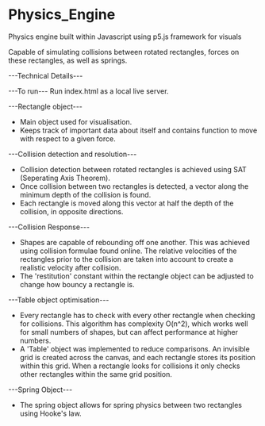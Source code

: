 # Physics_Engine
Physics engine built within Javascript using p5.js framework for visuals

Capable of simulating collisions between rotated rectangles, forces on these rectangles, as well as springs.

---Technical Details---

---To run--- 
  Run index.html as a local live server.
  
---Rectangle object---
  - Main object used for visualisation. 
  - Keeps track of important data about itself and contains function to move with respect to a given force.

---Collision detection and resolution---
  - Collision detection between rotated rectangles is achieved using SAT (Seperating Axis Theorem).
  - Once collision between two rectangles is detected, a vector along the minimum depth of the collision
    is found.
  - Each rectangle is moved along this vector at half the depth of the collision, in opposite directions.

---Collision Response---
  - Shapes are capable of rebounding off one another. This was achieved using collision formulae found online. 
    The relative velocities of the rectangles prior to the collision are taken into account to create a realistic velocity after collision.
  - The 'restitution' constant within the rectangle object can be adjusted to change how bouncy a rectangle is.
  
---Table object optimisation---
  - Every rectangle has to check with every other rectangle when checking for collisions. This algorithm has complexity O(n^2), which works
    well for small numbers of shapes, but can affect performance at higher numbers. 
  - A 'Table' object was implemented to reduce comparisons. An invisible grid is created across the canvas, and each rectangle stores its
    position within this grid. When a rectangle looks for collisions it only checks other rectangles within the same grid position.
  
---Spring Object---
  - The spring object allows for spring physics between two rectangles using Hooke's law. 
